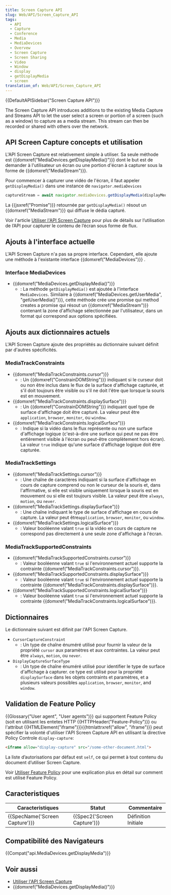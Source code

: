 ```yaml
---
title: Screen Capture API
slug: Web/API/Screen_Capture_API
tags:
  - API
  - Capture
  - Conference
  - Media
  - MediaDevices
  - Overvew
  - Screen Capture
  - Screen Sharing
  - Video
  - Window
  - display
  - getDisplayMedia
  - screen
translation_of: Web/API/Screen_Capture_API
---
```

{{DefaultAPISidebar("Screen Capture API")}}

The Screen Capture API introduces additions to the existing Media Capture and Streams API to let the user select a screen or portion of a screen (such as a window) to capture as a media stream. This stream can then be recorded or shared with others over the network.

## API Screen Capture concepts et utilisation

L'API Screen Capture est relativement simple à utiliser. Sa seule méthode est {{domxref("MediaDevices.getDisplayMedia()")}} dont le but est de demander à l'utilisateur un écran ou une portion d'écran à capturer sous la forme de {{domxref("MediaStream")}}.

Pour commencer à capturer une vidéo de l'écran, il faut appeler `getDisplayMedia()` dans une instance de `navigator.mediaDevices`

```js
captureStream = await navigator.mediaDevices.getDisplayMedia(displayMediaOptions);
```

La {{jsxref("Promise")}} retournée par `getDisplayMedia()` résout un {{domxref("MediaStream")}} qui diffuse le dédia capturé.

Voir l'article [Utiliser l'API Screen Capture](/en-US/docs/Web/API/Screen_Capture_API/Using_Screen_Capture) pour plus de détails sur l’utilisation de l’API pour capturer le contenu de l’écran sous forme de flux.

## Ajouts à l'interface actuelle

L'API Screen Capture n'a pas sa propre interface. Cependant, elle ajoute une méthode à l'existante interface {{domxref("MediaDevices")}} .

### Interface MediaDevices

- {{domxref("MediaDevices.getDisplayMedia()")}}
  - : La méthode `getDisplayMedia()` est ajoutée à l'interface `MediaDevices`. Similaire à {{domxref("MediaDevices.getUserMedia", "getUserMedia()")}}, cette méthode crée une promise qui method creates a promise qui résout un {{domxref("MediaStream")}} contenant la zone d'affichage sélectionnée par l'utilisateur, dans un format qui correspond aux options spécifiées.

## Ajouts aux dictionnaires actuels

L'API Screen Capture ajoute des propriétés au dictionnaire suivant définit par d'autres spécificités.

### MediaTrackConstraints

- {{domxref("MediaTrackConstraints.cursor")}}
  - : Un {{domxref("ConstrainDOMString")}}  indiquant si le curseur doit ou non être inclus dans le flux de la surface d'affichage capturée, et s'il doit toujours être visible ou s'il ne doit l'être que lorsque la souris est en mouvement.
- {{domxref("MediaTrackConstraints.displaySurface")}}
  - : Un {{domxref("ConstrainDOMString")}} indiquant quel type de surface d'affichage doit être capturé. La valeur peut être `application`, `browser`, `monitor`, ou `window`.
- {{domxref("MediaTrackConstraints.logicalSurface")}}
  - : Indique si la vidéo dans le flux représente ou non une surface d'affichage logique (c'est-à-dire une surface qui peut ne pas être entièrement visible à l'écran ou peut-être complètement hors écran). La valeur `true` indique qu'une surface d'affichage logique doit être capturée.

### MediaTrackSettings

- {{domxref("MediaTrackSettings.cursor")}}
  - : Une chaîne de caractères indiquant si la surface d'affichage en cours de capture comprend ou non le curseur de la souris et, dans l'affirmative, si elle est visible uniquement lorsque la souris est en mouvement ou si elle est toujours visible. La valeur peut être `always`, `motion`, ou `never`.
- {{domxref("MediaTrackSettings.displaySurface")}}
  - : Une chaîne indiquant le type de surface d'affichage en cours de capture. La valeur peut être`application`, `browser`, `monitor`, ou `window`.
- {{domxref("MediaTrackSettings.logicalSurface")}}
  - : Valeur booléenne valant `true` si la vidéo en cours de capture ne correspond pas directement à une seule zone d'affichage à l'écran.

### MediaTrackSupportedConstraints

- {{domxref("MediaTrackSupportedConstraints.cursor")}}
  - : Valeur booléenne valant `true` si l'environnement actuel supporte la contrainte {{domxref("MediaTrackConstraints.cursor")}}.
- {{domxref("MediaTrackSupportedConstraints.displaySurface")}}
  - : Valeur booléenne valant `true` si l'environnement actuel supporte la contrainte {{domxref("MediaTrackConstraints.displaySurface")}}.
- {{domxref("MediaTrackSupportedConstraints.logicalSurface")}}
  - : Valeur booléenne valant `true` si l'environnement actuel supporte la contrainte {{domxref("MediaTrackConstraints.logicalSurface")}}.

## Dictionnaires

Le dictionnaire suivant est difinit par l'API Screen Capture.

- `CursorCaptureConstraint`
  - : Un type de chaîne énuméré utilisé pour fournir la valeur de la propriété `cursor` aux paramètres et aux contraintes. La valeur peut être `always`, `motion`, ou `never`.
- `DisplayCaptureSurfaceType`
  - : Un type de chaîne énuméré utilisé pour identifier le type de surface d'affichage à capturer. ce type est utilisé pour la propriété `displaySurface` dans les objets contraints et paramètres, et a plusieurs valeurs possibles `application`, `browser`, `monitor`, and `window`.

## Validation de Feature Policy

{{Glossary("User agent", "User agents")}} qui supportent Feature Policy (soit en utilisant les entetes HTTP {{HTTPHeader("Feature-Policy")}} ou l'attribut {{HTMLElement("iframe")}}{{htmlattrxref("allow", "iframe")}} peut spécifier la volonté d'utiliser l'API Screen Capture API en utilisant la directive Policy Controle `display-capture`:

```html
<iframe allow="display-capture" src="/some-other-document.html">
```

La liste d’autorisations par défaut est `self`, ce qui permet à tout contenu du document d’utiliser Screen Capture.

Voir [Utiliser Feature Policy](/en-US/docs/Web/HTTP/Feature_Policy/Using_Feature_Policy) pour une explication plus en détail sur comment est utilisé Feature Policy.

## Caracteristiques

| Caracteristiques                         | Statut                               | Commentaire         |
| ---------------------------------------- | ------------------------------------ | ------------------- |
| {{SpecName('Screen Capture')}} | {{Spec2('Screen Capture')}} | Définition Initiale |

## Compatibilité des Navigateurs

{{Compat("api.MediaDevices.getDisplayMedia")}}

## Voir aussi

- [Utiliser l'API Screen Capture](/en-US/docs/Web/API/Screen_Capture_API/Using_Screen_Capture)
- {{domxref("MediaDevices.getDisplayMedia()")}}

